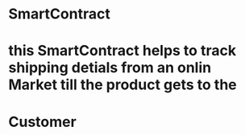 # SmartContract
# this SmartContract helps to track shipping detials  from an onlin Market till the product gets to the 
# Customer
